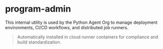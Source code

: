 # program-admin

This internal utility is used by the Python Agent Org to manage deployment environments, CI/CD workflows, and distributed job runners.

> Automatically installed in cloud runner containers for compliance and build standardization.
